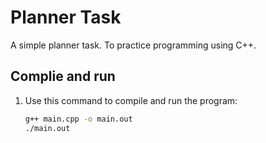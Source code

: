 # Planner Task

A simple planner task. To practice programming using C++.

## Complie and run

1. Use this command to compile and run the program:

    ```bash
    g++ main.cpp -o main.out
    ./main.out
    ```